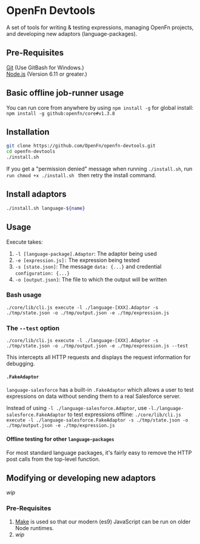 # OpenFn Devtools

A set of tools for writing &amp; testing expressions, managing OpenFn projects,
and developing new adaptors (language-packages).

## Pre-Requisites

[Git](https://git-scm.com/downloads) (Use GitBash for Windows.)  
[Node.js](https://nodejs.org/en/download/) (Version 6.11 or greater.)

## Basic offline job-runner usage

You can run core from anywhere by using `npm install -g` for global install:  
`npm install -g github:openfn/core#v1.3.8`

## Installation

```sh
git clone https://github.com/OpenFn/openfn-devtools.git
cd openfn-devtools
./install.sh
```

If you get a "permission denied" message when running `./install.sh`, run
`run chmod +x ./install.sh ` then retry the install command.

## Install adaptors

```sh
./install.sh language-${name}
```

## Usage

Execute takes:

1. `-l [language-package].Adaptor`: The adaptor being used
2. `-e [expression.js]:` The expression being tested
3. `-s [state.json]`: The message `data: {...}` and credential `configuration: {...}`
4. `-o [output.json]`: The file to which the output will be written

### Bash usage

`./core/lib/cli.js execute -l ./language-[XXX].Adaptor -s ./tmp/state.json -o ./tmp/output.json -e ./tmp/expression.js`

### The `--test` option

`./core/lib/cli.js execute -l ./language-[XXX].Adaptor -s ./tmp/state.json -o ./tmp/output.json -e ./tmp/expression.js --test`

This intercepts all HTTP requests and displays the request information for
debugging.

#### `.FakeAdaptor`

`language-salesforce` has a built-in `.FakeAdaptor` which allows a user to test
expressions on data without sending them to a real Salesforce server.

Instead of using `-l ./language-salesforce.Adaptor`,
use `-l./language-salesforce.FakeAdaptor` to test expressions offline:
`./core/lib/cli.js execute -l ./language-salesforce.FakeAdaptor -s ./tmp/state.json -o ./tmp/output.json -e ./tmp/expression.js`

#### Offline testing for other `language-packages`

For most standard language packages, it's fairly easy to remove the HTTP post
calls from the top-level function.

## Modifying or developing new adaptors

_wip_

### Pre-Requisites

1. [Make](http://www.gnu.org/software/make/) is used so that our modern (es9)
   JavaScript can be run on older Node runtimes.
2. _wip_
